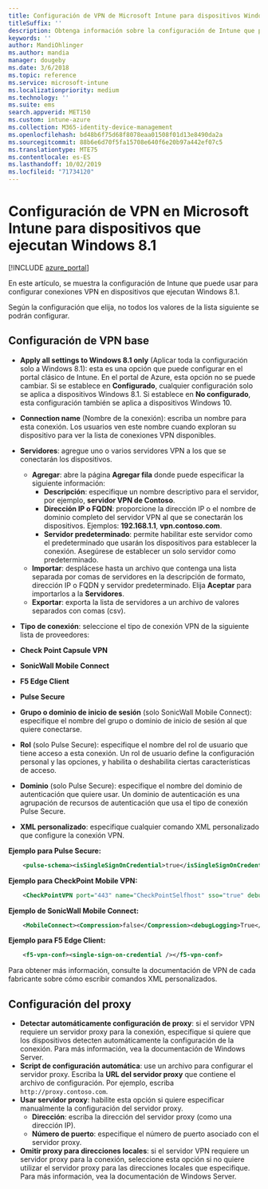 ```yaml
---
title: Configuración de VPN de Microsoft Intune para dispositivos Windows 8.1
titleSuffix: ''
description: Obtenga información sobre la configuración de Intune que puede usar para configurar conexiones VPN en dispositivos que ejecutan Windows 8.1.
keywords: ''
author: MandiOhlinger
ms.author: mandia
manager: dougeby
ms.date: 3/6/2018
ms.topic: reference
ms.service: microsoft-intune
ms.localizationpriority: medium
ms.technology: ''
ms.suite: ems
search.appverid: MET150
ms.custom: intune-azure
ms.collection: M365-identity-device-management
ms.openlocfilehash: bd48b6f75d68f8078eaa01508f01d13e8490da2a
ms.sourcegitcommit: 88b6e6d70f5fa15708e640f6e20b97a442ef07c5
ms.translationtype: MTE75
ms.contentlocale: es-ES
ms.lasthandoff: 10/02/2019
ms.locfileid: "71734120"
---
```

# <a name="configure-vpn-settings-in-microsoft-intune-for-devices-running-windows-81"></a>Configuración de VPN en Microsoft Intune para dispositivos que ejecutan Windows 8.1

[!INCLUDE [azure_portal](../includes/azure_portal.md)]

En este artículo, se muestra la configuración de Intune que puede usar para configurar conexiones VPN en dispositivos que ejecutan Windows 8.1.

Según la configuración que elija, no todos los valores de la lista siguiente se podrán configurar.

## <a name="base-vpn-settings"></a>Configuración de VPN base


- **Apply all settings to Windows 8.1 only** (Aplicar toda la configuración solo a Windows 8.1): esta es una opción que puede configurar en el portal clásico de Intune. En el portal de Azure, esta opción no se puede cambiar. Si se establece en **Configurado**, cualquier configuración solo se aplica a dispositivos Windows 8.1. Si establece en **No configurado**, esta configuración también se aplica a dispositivos Windows 10.
- **Connection name** (Nombre de la conexión): escriba un nombre para esta conexión. Los usuarios ven este nombre cuando exploran su dispositivo para ver la lista de conexiones VPN disponibles.
- **Servidores**: agregue uno o varios servidores VPN a los que se conectarán los dispositivos.
  - **Agregar**: abre la página **Agregar fila** donde puede especificar la siguiente información:
    - **Descripción**: especifique un nombre descriptivo para el servidor, por ejemplo, **servidor VPN de Contoso**.
    - **Dirección IP o FQDN**: proporcione la dirección IP o el nombre de dominio completo del servidor VPN al que se conectarán los dispositivos. Ejemplos: **192.168.1.1**, **vpn.contoso.com**.
    - **Servidor predeterminado**: permite habilitar este servidor como el predeterminado que usarán los dispositivos para establecer la conexión. Asegúrese de establecer un solo servidor como predeterminado.
  - **Importar**: desplácese hasta un archivo que contenga una lista separada por comas de servidores en la descripción de formato, dirección IP o FQDN y servidor predeterminado. Elija **Aceptar** para importarlos a la **Servidores**.
  - **Exportar**: exporta la lista de servidores a un archivo de valores separados con comas (csv).

- **Tipo de conexión**: seleccione el tipo de conexión VPN de la siguiente lista de proveedores:
- **Check Point Capsule VPN**
- **SonicWall Mobile Connect**
- **F5 Edge Client**
- **Pulse Secure**

<!--- **Fingerprint** (Check Point Capsule VPN only) - Specify a string (for example, "Contoso Fingerprint Code") that will be used to verify that the VPN server can be trusted. A fingerprint can be sent to the client so it knows to trust any server that presents the same fingerprint when connecting. If the device doesn’t already have the fingerprint, it will prompt the user to trust the VPN server that they are connecting to while showing the fingerprint. (The user manually verifies the fingerprint and chooses **trust** to connect.) --->

- **Grupo o dominio de inicio de sesión** (solo SonicWall Mobile Connect): especifique el nombre del grupo o dominio de inicio de sesión al que quiere conectarse.

- **Rol** (solo Pulse Secure): especifique el nombre del rol de usuario que tiene acceso a esta conexión. Un rol de usuario define la configuración personal y las opciones, y habilita o deshabilita ciertas características de acceso.

- **Dominio** (solo Pulse Secure): especifique el nombre del dominio de autenticación que quiere usar. Un dominio de autenticación es una agrupación de recursos de autenticación que usa el tipo de conexión Pulse Secure.


- **XML personalizado**: especifique cualquier comando XML personalizado que configure la conexión VPN.

**Ejemplo para Pulse Secure:**

```xml
    <pulse-schema><isSingleSignOnCredential>true</isSingleSignOnCredential></pulse-schema>
```

**Ejemplo para CheckPoint Mobile VPN:**

```xml
    <CheckPointVPN port="443" name="CheckPointSelfhost" sso="true" debug="3" />
```

**Ejemplo de SonicWall Mobile Connect:**

```xml
    <MobileConnect><Compression>false</Compression><debugLogging>True</debugLogging><packetCapture>False</packetCapture></MobileConnect>
```

**Ejemplo para F5 Edge Client:**

```xml
    <f5-vpn-conf><single-sign-on-credential /></f5-vpn-conf>
```

Para obtener más información, consulte la documentación de VPN de cada fabricante sobre cómo escribir comandos XML personalizados.


## <a name="proxy-settings"></a>Configuración del proxy

- **Detectar automáticamente configuración de proxy**: si el servidor VPN requiere un servidor proxy para la conexión, especifique si quiere que los dispositivos detecten automáticamente la configuración de la conexión. Para más información, vea la documentación de Windows Server.
- **Script de configuración automática**: use un archivo para configurar el servidor proxy. Escriba la **URL del servidor proxy** que contiene el archivo de configuración. Por ejemplo, escriba `http://proxy.contoso.com`.
- **Usar servidor proxy**: habilite esta opción si quiere especificar manualmente la configuración del servidor proxy.
  - **Dirección**: escriba la dirección del servidor proxy (como una dirección IP).
  - **Número de puerto**: especifique el número de puerto asociado con el servidor proxy.
- **Omitir proxy para direcciones locales**: si el servidor VPN requiere un servidor proxy para la conexión, seleccione esta opción si no quiere utilizar el servidor proxy para las direcciones locales que especifique. Para más información, vea la documentación de Windows Server.
